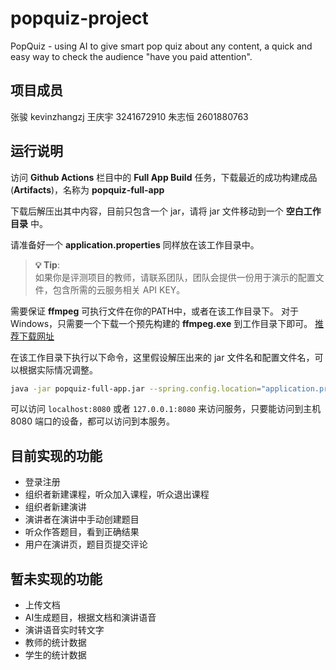 # popquiz-project

PopQuiz - using AI to give smart pop quiz about any content, a quick and easy way to check the audience "have you paid attention".

## 项目成员

张骏 kevinzhangzj
王庆宇 3241672910
朱志恒 2601880763

## 运行说明

访问 **Github Actions** 栏目中的 **Full App Build** 任务，下载最近的成功构建成品(**Artifacts**)，名称为 **popquiz-full-app**

下载后解压出其中内容，目前只包含一个 jar，请将 jar 文件移动到一个 **空白工作目录** 中。

请准备好一个 **application.properties** 同样放在该工作目录中。

> **💡 Tip**:  
> 如果你是评测项目的教师，请联系团队，团队会提供一份用于演示的配置文件，包含所需的云服务相关 API KEY。

需要保证 **ffmpeg** 可执行文件在你的PATH中，或者在该工作目录下。
对于Windows，只需要一个下载一个预先构建的 **ffmpeg.exe** 到工作目录下即可。
[推荐下载网址](https://www.gyan.dev/ffmpeg/builds/)

在该工作目录下执行以下命令，这里假设解压出来的 jar 文件名和配置文件名，可以根据实际情况调整。

```sh
java -jar popquiz-full-app.jar --spring.config.location="application.properties"
```

可以访问 `localhost:8080` 或者 `127.0.0.1:8080` 来访问服务，只要能访问到主机 8080 端口的设备，都可以访问到本服务。

## 目前实现的功能

- 登录注册
- 组织者新建课程，听众加入课程，听众退出课程
- 组织者新建演讲
- 演讲者在演讲中手动创建题目
- 听众作答题目，看到正确结果
- 用户在演讲页，题目页提交评论

## 暂未实现的功能

- 上传文档
- AI生成题目，根据文档和演讲语音
- 演讲语音实时转文字
- 教师的统计数据
- 学生的统计数据
